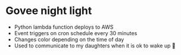 # Govee night light

* Python lambda function deploys to AWS
* Event triggers on cron schedule every 30 minutes
* Changes color depending on the time of day
* Used to communicate to my daughters when it is ok to wake up :sunrise:

